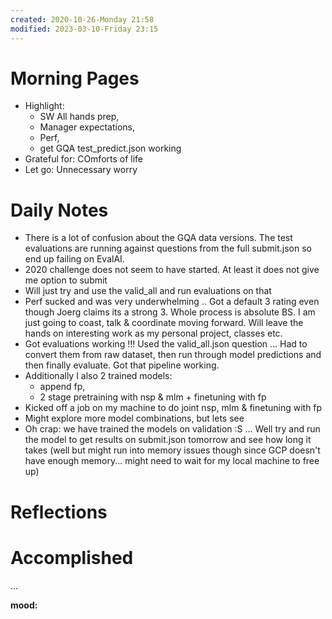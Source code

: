 ```yaml
---
created: 2020-10-26-Monday 21:58
modified: 2023-03-10-Friday 23:15
---
```


# Morning Pages
- Highlight:
	- SW All hands prep,
	- Manager expectations,
	- Perf,
	- get GQA test_predict.json working
- Grateful for: COmforts of life
- Let go: Unnecessary worry

# Daily Notes
- There is a lot of confusion about the GQA data versions. The test evaluations are running against questions from the full submit.json so end up failing on EvalAI.
- 2020 challenge does not seem to have started. At least it does not give me option to submit
- Will just try and use the valid_all and run evaluations on that
- Perf sucked and was very underwhelming .. Got a default 3 rating even though Joerg claims its a strong 3. Whole process is absolute BS. I am just going to coast, talk & coordinate moving forward. Will leave the hands on interesting work as my personal project, classes etc.
- Got evaluations working !!! Used the valid_all.json question ... Had to convert them from raw dataset, then run through model predictions and then finally evaluate. Got that pipeline working.
- Additionally I also 2 trained models:
	- append fp,
	- 2 stage pretraining with nsp & mlm + finetuning with fp
- Kicked off a job on my machine to do joint nsp, mlm & finetuning with fp
- Might explore more model combinations, but lets see
- Oh crap: we have trained the models on validation :S ... Well try and run the model to get results on submit.json tomorrow and see how long it takes (well but might run into memory issues though since GCP doesn't have enough memory... might need to wait for my local machine to free up)

# Reflections

# Accomplished

...

**mood:**
